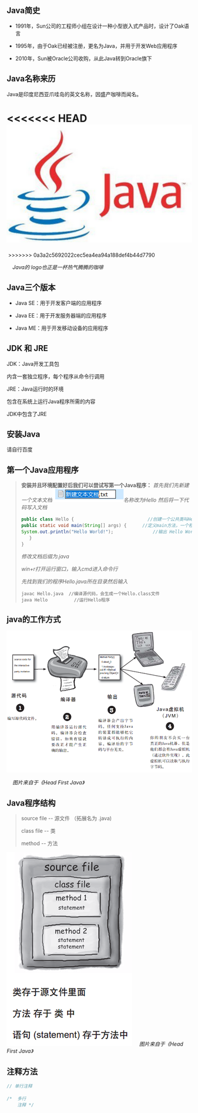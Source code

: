 ## Java简史

* 1991年，Sun公司的工程师小组在设计一种小型嵌入式产品时，设计了Oak语言

* 1995年，由于Oak已经被注册，更名为Java，并用于开发Web应用程序

* 2010年，Sun被Oracle公司收购，从此Java转到Oracle旗下

## Java名称来历
Java是印度尼西亚爪哇岛的英文名称，因盛产咖啡而闻名。

<<<<<<< HEAD
![java logo](./images/JavaLogo.png)
=======
<img str = "./images/Java Logo.png"/>
>>>>>>> 0a3a2c5692022cec5ea4ea94a188def4b44d7790

&nbsp;&nbsp;&nbsp;&nbsp;*Java的 logo也正是一杯热气腾腾的咖啡*

## Java三个版本

* Java SE：用于开发客户端的应用程序
* Java EE：用于开发服务器端的应用程序

* Java ME：用于开发移动设备的应用程序

## JDK 和 JRE

JDK：Java开发工具包

内含一套独立程序，每个程序从命令行调用

JRE：Java运行时的环境

包含在系统上运行Java程序所需的内容

JDK中包含了JRE

## 安装Java

请自行百度

## 第一个Java应用程序

> **安装并且环境配置好后我们可以尝试写第一个Java程序：**
> *首先我们先新建一个文本文档![](./images/txt.png)名称改为Hello*
> *然后将一下代码写入文档*
>
> ```java
> public class Hello {                            //创建一个公共类叫Hello，必须与文件名相同
> public static void main(String[] args) {		//定义main方法，一个程序的入口
> System.out.println("Hello World!");				//输出 Hello World！
>    }
> }
> ```
>
> *修改文档后缀为.java*
>
> *win+r打开运行窗口，输入cmd进入命令行*
>
> *先找到我们的程序Hello.java所在目录然后输入*
>
> ```
> javac Hello.java  //编译源代码，会生成一个Hello.class文件
> java Hello		  //运行Hello程序
> ```

## java的工作方式

![工作方式](./images/工作.png)

&nbsp;&nbsp;&nbsp;&nbsp;*图片来自于《Head First Java》*


## Java程序结构

> source file -- 源文件 （拓展名为 .java)
>
> class file    -- 类
>
> method     -- 方法 

![](./images/结构.png)
&nbsp;&nbsp;&nbsp;&nbsp;*图片来自于《Head First Java》*

## 注释方法

```java
// 单行注释

/*  多行
	注释 */
```
